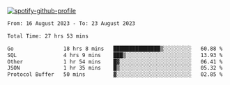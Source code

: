 [![spotify-github-profile](https://spotify-github-profile.vercel.app/api/view?uid=313pysyt3uxkjdidtiuvzf7nrnnu&cover_image=true&theme=natemoo-re&show_offline=false&background_color=121212&interchange=false&bar_color=53b14f&bar_color_cover=false)](https://spotify-github-profile.vercel.app/api/view?uid=313pysyt3uxkjdidtiuvzf7nrnnu&redirect=true)

<!--START_SECTION:waka-->

```txt
From: 16 August 2023 - To: 23 August 2023

Total Time: 27 hrs 53 mins

Go                18 hrs 8 mins   ███████████████▒░░░░░░░░░   60.88 %
SQL               4 hrs 9 mins    ███▒░░░░░░░░░░░░░░░░░░░░░   13.93 %
Other             1 hr 54 mins    █▓░░░░░░░░░░░░░░░░░░░░░░░   06.41 %
JSON              1 hr 35 mins    █▒░░░░░░░░░░░░░░░░░░░░░░░   05.32 %
Protocol Buffer   50 mins         ▓░░░░░░░░░░░░░░░░░░░░░░░░   02.85 %
```

<!--END_SECTION:waka-->